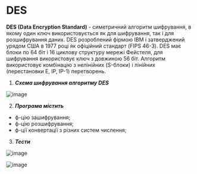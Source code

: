 # DES

<b>DES (Data Encryption Standard)</b> - cиметричний алгоритм шифрування, в якому один
ключ використовується як для шифрування, так і для розшифрування даних. DES
розроблений фірмою IBM і затверджений урядом США в 1977 році як офіційний стандарт
(FIPS 46-3). DES має блоки по 64 біт і 16 циклову структуру мережі Фейстеля, для
шифрування використовує ключ з довжиною 56 біт. Алгоритм використовує комбінацію з
нелінійних (S-блоки) і лінійних (перестановки E, IP, IP-1) перетворень.

1) <b><i>Схема шифрування алгоритму DES</i></b>

![image](https://github.com/anzhe-lika23/DES/assets/142719544/9d0b8fea-910d-48a2-b587-4dfa5dd32dd5 "Схема алгоритму DES")

2) <b><i>Програма містить</i></b>
- ф-цію зашифрування;
- ф-цію розшифрування;
- ф-ції конвертації з різних систем числення;
  
3) <b><i>Тести</i></b>

![image](https://github.com/anzhe-lika23/DES/assets/142719544/bb09cc68-0d5d-456e-9245-44750e729ca3)

![image](https://github.com/anzhe-lika23/DES/assets/142719544/6e7caf37-d8a4-403d-a1db-280c0e0d002c)

